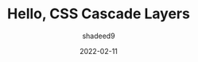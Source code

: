---
author: shadeed9
date: 2022-02-11
draft: true
tags:
  - css
  - cascade
target_url: https://ishadeed.com/article/cascade-layers/
title: Hello, CSS Cascade Layers
---